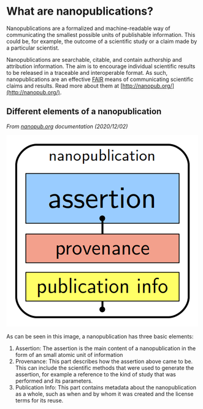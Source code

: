 # What are nanopublications?
Nanopublications are a formalized and machine-readable way of communicating the smallest possible units
of publishable information. This could be, for example, the outcome of a scientific study or a claim
made by a particular scientist.

Nanopublications are searchable, citable, and contain authorship and attribution
information. The aim is to encourage individual scientific results to be released in a traceable and
interoperable format. As such, nanopublications are an effective [FAIR](https://www.go-fair.org/fair-principles/)
means of communicating scientific claims and results. Read more about them at [http://nanopub.org/](http://nanopub.org/).

## Different elements of a nanopublication
_From [nanopub.org](http://nanopub.org/wordpress/?page_id=65) documentation (2020/12/02)_

![Schematic representation of a nanopub](../img/nanopub.png "Schematic representation of a nanopub")

As can be seen in this image, a nanopublication has three basic elements:

1. Assertion: The assertion is the main content of a nanopublication
in the form of an small atomic unit of information
2. Provenance: This part describes how the assertion above came to be.
This can include the scientific methods that were used to generate the assertion,
for example a reference to the kind of study that was performed and its parameters.
3. Publication Info:  This part contains metadata about the nanopublication as a whole,
such as when and by whom it was created and the license terms for its reuse.
